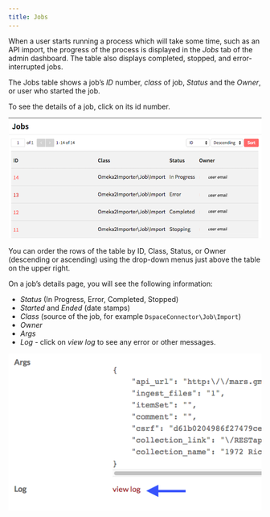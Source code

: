 ```yaml
---
title: Jobs
---
```


When a user starts running a process which will take some time, such as an API import, the progress of the process is displayed in the *Jobs* tab of the admin dashboard.  The table also displays completed, stopped, and error-interrupted jobs.

The Jobs table shows a job’s *ID* number, *class* of job, *Status* and the *Owner*, or user who started the job.

To see the details of a job, click on its id number. 

![Table of jobs including all status messages](/files/jobs_table.png)

You can order the rows of the table by ID, Class, Status, or Owner (descending or ascending) using the drop-down menus just above the table on the upper right.

On a job’s details page, you will see the following information: 
- *Status* (In Progress, Error, Completed, Stopped)
- *Started* and *Ended* (date stamps)
- *Class* (source of the job, for example `DspaceConnector\Job\Import`)
- *Owner*
- *Args*
- *Log* - click on *view log* to see any error or other messages. 

![The Logs heading with “view logs” below in orange, indicating it is a link](/files/jobs_viewlog.png)
